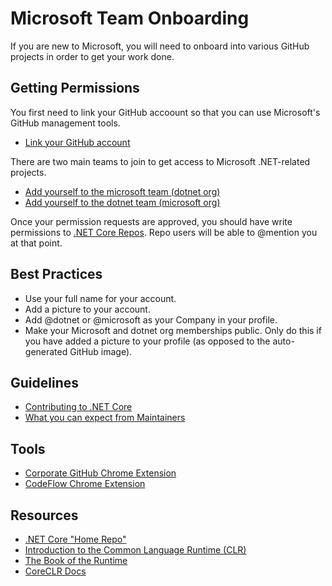 # Microsoft Team Onboarding

If you are new to Microsoft, you will need to onboard into various GitHub projects in order to get your work done.

## Getting Permissions

You first need to link your GitHub accoount so that you can use Microsoft's GitHub management tools.

* [Link your GitHub account](https://repos.opensource.microsoft.com/link)

There are two main teams to join to get access to Microsoft .NET-related projects.

* [Add yourself to the microsoft team (dotnet org)](https://repos.opensource.microsoft.com/dotnet/teams/microsoft/join/)
* [Add yourself to the dotnet team (microsoft org)](https://repos.opensource.microsoft.com/Microsoft/teams/dotnet/join/)

Once your permission requests are approved, you should have write permissions to [.NET Core Repos](https://github.com/dotnet/core/blob/master/Documentation/core-repos.md). Repo users will be able to @mention you at that point.

## Best Practices

* Use your full name for your account.
* Add a picture to your account.
* Add @dotnet or @microsoft as your Company in your profile.
* Make your Microsoft and dotnet org memberships public. Only do this if you have added a picture to your profile (as opposed to the auto-generated GitHub image).

## Guidelines

* [Contributing to .NET Core](https://github.com/dotnet/coreclr/blob/master/Documentation/project-docs/contributing.md)
* [What you can expect from Maintainers](https://github.com/dotnet/core/blob/master/Documentation/contributing/maintainers.md)

## Tools

* [Corporate GitHub Chrome Extension](https://repos.opensource.microsoft.com/settings/security/tokens/extension)
* [CodeFlow Chrome Extension](https://chrome.google.com/webstore/detail/codeflow/aphnoipocoffpdafmiidfmaiadhilelm)

## Resources

* [.NET Core "Home Repo"](https://github.com/dotnet/core)
* [Introduction to the Common Language Runtime (CLR)](https://github.com/dotnet/coreclr/blob/master/Documentation/botr/intro-to-clr.md)
* [The Book of the Runtime](https://github.com/dotnet/coreclr/blob/master/Documentation/botr/README.md)
* [CoreCLR Docs](https://github.com/dotnet/coreclr/tree/master/Documentation)